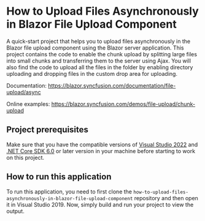# How to Upload Files Asynchronously in Blazor File Upload Component
A quick-start project that helps you to upload files asynchronously in the Blazor file upload component using the Blazor server application. This project contains the code to enable the chunk upload by splitting large files into small chunks and transferring them to the server using Ajax. You will also find the code to upload all the files in the folder by enabling directory uploading and dropping files in the custom drop area for uploading.

Documentation: https://blazor.syncfusion.com/documentation/file-upload/async

Online examples: https://blazor.syncfusion.com/demos/file-upload/chunk-upload

## Project prerequisites
Make sure that you have the compatible versions of [Visual Studio 2022](https://visualstudio.microsoft.com/downloads/ ) and [.NET Core SDK 6.0](https://dotnet.microsoft.com/en-us/download/dotnet/6.0) or later version in your machine before starting to work on this project.

## How to run this application
To run this application, you need to first clone the `how-to-upload-files-asynchronously-in-blazor-file-upload-component` repository and then open it in Visual Studio 2019. Now, simply build and run your project to view the output.